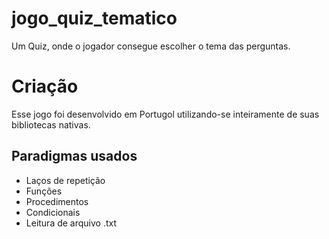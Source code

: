 # jogo_quiz_tematico
Um Quiz, onde o jogador consegue escolher o tema das perguntas.

# Criação
Esse jogo foi desenvolvido em Portugol utilizando-se inteiramente de suas bibliotecas nativas.
## Paradigmas usados
- Laços de repetição
- Funções
- Procedimentos
- Condicionais
- Leitura de arquivo .txt
